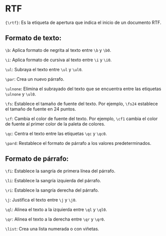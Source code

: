 # RTF

`{\rtf}`: Es la etiqueta de apertura que indica el inicio de un documento RTF.

## Formato de texto:

`\b`: Aplica formato de negrita al texto entre `\b` y `\b0`. 

`\i`: Aplica formato de cursiva al texto entre `\i` y `\i0`.

`\ul`: Subraya el texto entre `\ul` y `\ul0`.

`\par`: Crea un nuevo párrafo.

`\ulnone`: Elimina el subrayado del texto que se encuentra entre las etiquetas `\ulnone` y `\ul0`.

`\fs`: Establece el tamaño de fuente del texto. Por ejemplo, `\fs24` establece el tamaño de fuente en 24 puntos.

`\cf`: Cambia el color de fuente del texto. Por ejemplo, `\cf1` cambia el color de fuente al primer color de la paleta de colores.

`\qc`: Centra el texto entre las etiquetas `\qc` y `\qc0`.

`\pard`: Restablece el formato de párrafo a los valores predeterminados.

## Formato de párrafo:

`\fi`: Establece la sangría de primera línea del párrafo.

`\li`: Establece la sangría izquierda del párrafo.

`\ri`: Establece la sangría derecha del párrafo.

`\j`: Justifica el texto entre `\j` y `\j0`.

`\ql`: Alinea el texto a la izquierda entre `\ql` y `\ql0`.

`\qr`: Alinea el texto a la derecha entre `\qr` y `\qr0`.

`\list`: Crea una lista numerada o con viñetas.
